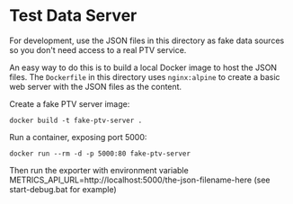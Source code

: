 # Test Data Server

For development, use the JSON files in this directory as fake data sources so you don't need access to a real PTV service.

An easy way to do this is to build a local Docker image to host the JSON files.  The `Dockerfile` in this directory uses `nginx:alpine` to create a basic web server with the JSON files as the content.

Create a fake PTV server image:

```console
docker build -t fake-ptv-server .
```

Run a container, exposing port 5000:

```console
docker run --rm -d -p 5000:80 fake-ptv-server
```

Then run the exporter with environment variable METRICS_API_URL=http://localhost:5000/the-json-filename-here (see start-debug.bat for example)